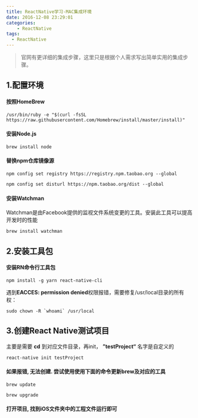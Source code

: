 ```yaml
---
title: ReactNative学习-MAC集成环境
date: 2016-12-08 23:29:01
categories:
    - ReactNative
tags: 
  - ReactNative
---
```

>官网有更详细的集成步骤，这里只是根据个人需求写出简单实用的集成步骤。

## 1.配置环境

#### 按照HomeBrew

```
/usr/bin/ruby -e "$(curl -fsSL https://raw.githubusercontent.com/Homebrew/install/master/install)"
```

#### 安装Node.js
```
brew install node
```
#### 替换npm仓库镜像源
```
npm config set registry https://registry.npm.taobao.org --global

npm config set disturl https://npm.taobao.org/dist --global
```
#### 安装Watchman
Watchman是由Facebook提供的监视文件系统变更的工具。安装此工具可以提高开发时的性能

```
brew install watchman
```

## 2.安装工具包

#### 安装RN命令行工具包
```
npm install -g yarn react-native-cli
```

遇到**EACCES: permission denied**权限报错，需要修复/usr/local目录的所有权：

```
sudo chown -R `whoami` /usr/local
```


## 3.创建React Native测试项目
主要是需要 **cd** 到对应文件目录，再init， **”testProject“** 名字是自定义的

```
react-native init testProject
```
#### 如果报错, 无法创建. 尝试使用使用下面的命令更新brew及对应的工具
```
brew update

brew upgrade
```

#### 打开项目, 找到iOS文件夹中的工程文件运行即可

